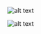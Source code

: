 ![alt text](https://sun9-53.userapi.com/impg/_V-Mfahf06ewGEEcSIdbxyCGKyKJmlYfkky2jw/mb4cinWA0kA.jpg?size=1919x979&quality=95&sign=3c831865730bbdb667b56a9ed9f63614&type=album)

![alt text](https://sun9-46.userapi.com/impg/SZEnBis_aGx-N-qzIuVcVoEClBdOZOgbc_Ju1w/J5MALrhPZSA.jpg?size=1920x975&quality=95&sign=b67a7f308ee53e6a6905a93a0bb1fc8e&type=album)